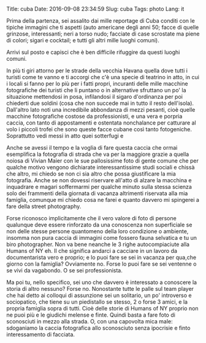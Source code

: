 Title: cuba
Date: 2016-09-08 23:34:59
Slug: cuba
Tags: photo
Lang: it

Prima della partenza, sei assalito dai mille reportage di Cuba conditi con le tipiche immagini che ti aspetti (auto americane degli anni 50; facce di quelle grinzose, interessanti; neri a torso nudo; facciate di case scrostate ma piene di colori; sigari e cocktail; e tutti gli altri mille luoghi comuni).

Arrivi sul posto e capisci che è ben difficile rifuggire da questi luoghi comuni.

<!-- PELICAN_END_SUMMARY -->


In più ti giri attorno per le strade della vecchia Havana quella dove tutti i turisti come te vanno e ti accorgi che c'è una specie di teatrino in atto, in cui i locali si fanno per lo più per i fatti propri, incuranti delle mille macchine fotografiche dei turisti che li puntano o in alternative sfruttano un po' la situazione mettendosi in posa, infilandosi il sigaro d'ordinanza per poi chiederti due soldini (cosa che non succede mai in tutto il resto dell'isola). Dall'altro lato noti una incredibile abbondanza di mezzi pesanti, cioè quelle macchine fotografiche costose da professionisti, e una vera e porpria caccia, con tanto di appostamenti e ostentata nonchalance per catturare al volo i piccoli trofei che sono queste facce cubane così tanto fotogeniche. Soprattutto vedi messi in atto quei sotterfugi e

Anche se avessi il tempo e la voglia di fare questa caccia che ormai esemplifica la fotografia di strada che va per la maggiore grazie a quella noiosa di Vivian Maier con le sue pallosissime foto di gente comune che per qualche motivo vengono dichiarate interessantissime studi sociali e chissà che altro, mi chiedo se non ci sia altro che possa giustificare la mia fotografia. Anche se non dovessi riservare all'atto di alzare la macchina e inquadrare e magari soffermarmi per qualche minuto sulla stessa scienza solo dei frammenti della giornata di vacanza altrimenti riservata alla mia famiglia, comunque mi chiedo cosa ne farei e quanto davvero mi spingerei a fare della street photography.

Forse riconosco implicitamente che il vero valore di foto di persone qualunque deve essere rinforzato da una conoscenza non superficiale se non delle stesse persone quantomeno della loro condizione o ambiente, insomma non pura caccia di immagini come fossero fauna selvatica e tu un biro photographer. Non va bene neanche le 3 righe autocompiaciute alla Humans of NY eh. Il che significa andarci a cacciare in un lavoro da documentarista vero e proprio; e lo puoi fare se sei in vacanza per qua,che giorno con la famiglia? Ovviamente no. Forse lo puoi fare se sei ventenne o se vivi da vagabondo. O se sei professionista.

Ma poi tu, nello specifico, sei uno che davvero è interessato a conoscere la storia di altro nessuno? Forse no. Nonostante tutte le palle sul team player che hai detto ai colloqui di assunzione sei un solitario, un po' introverso e sociopatico, che tiene su un piedistallo se stesso, 2 o forse 3 amici, e la propria famiglia sopra di tutti. Cioè delle storie di Humans of NY proprio non ne puoi più e le giudichi melense e finte. Quindi basta a fare foto di sconosciuti in mezzo alla strada. O, con una capovolta mica male: sdoganiamo la caccia fotografica allo sconosciuto senza ipocrisie e finto interessamento di facciata.
